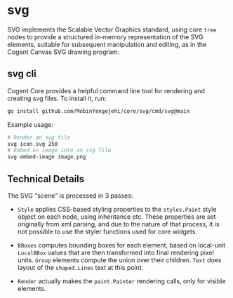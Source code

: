 # svg

SVG implements the Scalable Vector Graphics standard, using core `tree` nodes to provide a structured in-memory representation of the SVG elements, suitable for subsequent manipulation and editing, as in the Cogent Canvas SVG drawing program.

## svg cli

Cogent Core provides a helpful command line tool for rendering and creating svg files. To install it, run:

```sh
go install github.com/MobinYengejehi/core/svg/cmd/svg@main
```

Example usage:

```sh
# Render an svg file
svg icon.svg 250
# Embed an image into an svg file
svg embed-image image.png
```

## Technical Details

The SVG "scene" is processed in 3 passes:

* `Style` applies CSS-based styling properties to the `styles.Paint` style object on each node, using inheritance etc. These properties are set originally from xml parsing, and due to the nature of that process, it is not possible to use the styler functions used for core widgets.

* `BBoxes` computes bounding boxes for each element, based on local-unit `LocalBBox` values that are then transformed into final rendering pixel units. `Group` elements compute the union over their children. `Text` does layout of the `shaped.Lines` text at this point.

* `Render` actually makes the `paint.Painter` rendering calls, only for visible elements.

